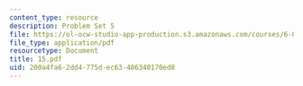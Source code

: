 ```yaml
---
content_type: resource
description: Problem Set 5
file: https://ol-ocw-studio-app-production.s3.amazonaws.com/courses/6-821-programming-languages-fall-2002/200a4fa62dd4775dec63486340170ed8_15.pdf
file_type: application/pdf
resourcetype: Document
title: 15.pdf
uid: 200a4fa6-2dd4-775d-ec63-486340170ed8
---
```

